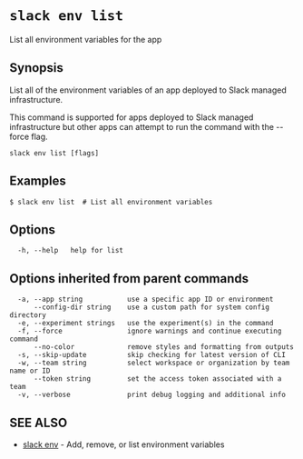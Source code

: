 # `slack env list`

List all environment variables for the app

## Synopsis

List all of the environment variables of an app deployed to Slack managed
infrastructure.

This command is supported for apps deployed to Slack managed infrastructure but
other apps can attempt to run the command with the --force flag.

```
slack env list [flags]
```

## Examples

```
$ slack env list  # List all environment variables
```

## Options

```
  -h, --help   help for list
```

## Options inherited from parent commands

```
  -a, --app string           use a specific app ID or environment
      --config-dir string    use a custom path for system config directory
  -e, --experiment strings   use the experiment(s) in the command
  -f, --force                ignore warnings and continue executing command
      --no-color             remove styles and formatting from outputs
  -s, --skip-update          skip checking for latest version of CLI
  -w, --team string          select workspace or organization by team name or ID
      --token string         set the access token associated with a team
  -v, --verbose              print debug logging and additional info
```

## SEE ALSO

* [slack env](slack_env)	 - Add, remove, or list environment variables

